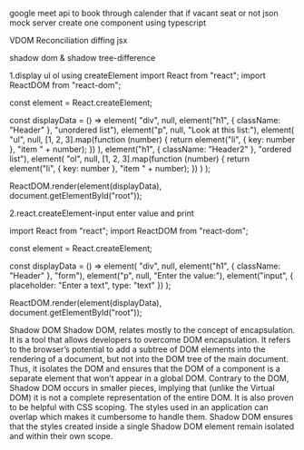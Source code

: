 google meet api
to book through calender
that if vacant seat or not
json mock server
create one component using typescript

VDOM
Reconciliation
diffing
jsx

shadow dom & shadow tree-difference

1.display ul ol using createElement
import React from "react";
import ReactDOM from "react-dom";

const element = React.createElement;

const displayData = () =>
  element(
    "div",
    null,
    element("h1", { className: "Header" }, "unordered list"),
    element("p", null, "Look at this list:"),
    element(
      "ul",
      null,
      [1, 2, 3].map(function (number) {
        return element("li", { key: number }, "item " + number);
      })
    ),
    element("h1", { className: "Header2" }, "ordered list"),
    element(
      "ol",
      null,
      [1, 2, 3].map(function (number) {
        return element("li", { key: number }, "item " + number);
      })
    )
  );

ReactDOM.render(element(displayData), document.getElementById("root"));


2.react.createElement-input enter value and print

import React from "react";
import ReactDOM from "react-dom";

const element = React.createElement;

const displayData = () =>
  element(
    "div",
    null,
    element("h1", { className: "Header" }, "form"),
    element("p", null, "Enter the value:"),
    element("input", { placeholder: "Enter a text", type: "text" })
  );

ReactDOM.render(element(displayData), document.getElementById("root"));



Shadow DOM
Shadow DOM, relates mostly to the concept of encapsulation. It is a tool that allows developers to overcome DOM encapsulation.
It refers to the browser’s potential to add a subtree of DOM elements into the rendering of a document, but not into the DOM tree of the main document.
Thus, it isolates the DOM and ensures that the DOM of a component is a separate element that won’t appear in a global DOM.
Contrary to the DOM, Shadow DOM occurs in smaller pieces, implying that (unlike the Virtual DOM) it is not a complete representation of the entire DOM.
It is also proven to be helpful with CSS scoping. The styles used in an application can overlap which makes it cumbersome to handle them. Shadow DOM ensures that the styles created inside a single Shadow DOM element remain isolated and within their own scope.
